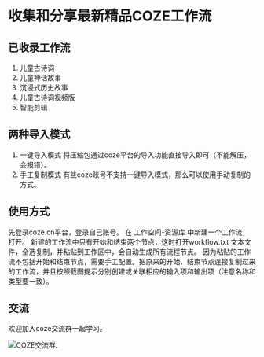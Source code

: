 # 收集和分享最新精品COZE工作流


## 已收录工作流

1. 儿童古诗词
2. 儿童神话故事
3. 沉浸式历史故事
4. 儿童古诗词视频版
5. 智能剪辑

## 两种导入模式

1. 一键导入模式 将压缩包通过coze平台的导入功能直接导入即可（不能解压，会报错）。
2. 手工复制模式 有些coze账号不支持一键导入模式，那么可以使用手动复制的方式。


## 使用方式

先登录coze.cn平台，登录自己账号。 在 工作空间-资源库 中新建一个工作流，打开。 新建的工作流中只有开始和结束两个节点，这时打开workflow.txt 文本文件，全选复制，并粘贴到工作区中，会自动生成所有流程节点。 因为粘贴的工作流不包括开始和结束节点，需要手工配置。把原来的开始、结束节点连接复制过来的工作流，并且按照截图提示分别创建或关联相应的输入项和输出项（注意名称和类型要一致）。

## 交流

欢迎加入coze交流群一起学习。

![COZE交流群](http://rd-media.oss-cn-hangzhou.aliyuncs.com/ljw/aiqnw/qr.png?OSSAccessKeyId=LTAI4FfBV51y6mbgxdq7sTjQ&Expires=2121553699&Signature=EzqDLCpD1%2FqnKMdC6fpDaqNevzw%3D).
